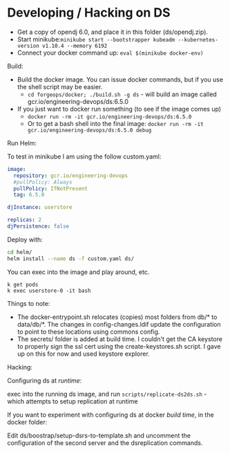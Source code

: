 # Developing / Hacking on DS

* Get a copy of opendj 6.0, and place it in this folder (ds/opendj.zip). 
* Start minikube:`minikube start --bootstrapper kubeadm --kubernetes-version v1.10.4 --memory 6192`
* Connect your docker command up:  `eval $(minikube docker-env)`

Build:

* Build the docker image. You can issue docker commands, but if you use the shell script may be easier.
    * `cd forgeops/docker; ./build.sh -g ds`  - will  build an image called gcr.io/engineering-devops/ds:6.5.0
* If you just want to docker run something (to see if the image comes up)
    * `docker run -rm -it gcr.io/engineering-devops/ds:6.5.0` 
    * Or to get a bash shell into the final image:  `docker run -rm -it gcr.io/engineering-devops/ds:6.5.0 debug` 


Run Helm:

To test in minikube I am using the follow custom.yaml:

```yaml
image:
  repository: gcr.io/engineering-devops
  #pullPolicy: Always
  pullPolicy: IfNotPresent
  tag: 6.5.0

djInstance: userstore

replicas: 2
djPersistence: false
```

Deploy with:

```sh
cd helm/
helm install --name ds -f custom.yaml ds/
```

You can exec into the image and play around, etc. 
```
k get pods 
k exec userstore-0 -it bash
```

Things to note:
* The docker-entrypoint.sh relocates (copies) most folders from db/* to data/db/*. The changes in config-changes.ldif update the configuration to point to these locations using commons config.
* The secrets/ folder is added at build time. I couldn't get the CA keystore to properly sign the ssl cert using the create-keystores.sh script. I gave up on this for now and used keystore explorer.




Hacking:

Configuring ds at *runtime*:

exec into the running ds image, and run `scripts/replicate-ds2ds.sh`  - which attempts to setup replication at runtime

If you want to experiment with configuring ds at docker *build time*, in the docker folder:

Edit ds/boostrap/setup-dsrs-to-template.sh  and uncomment the configuration of the second server and the dsreplication commands.


